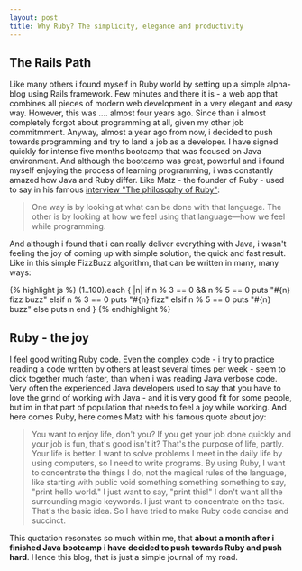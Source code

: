 ```yaml
---
layout: post
title: Why Ruby? The simplicity, elegance and productivity
---
```


## The Rails Path 
Like many others i found myself in Ruby world by setting up a simple alpha-blog using Rails framework. Few minutes and there it is - a web app that combines 
all pieces of modern web development in a very elegant and easy way. However, this was .... almost four years ago. Since than i almost completely forgot about programming at all, given my other job commitmment. 
Anyway, almost a year ago from now, i decided to push towards programming and try to land a job as a developer. I have signed quickly for intense five months bootcamp that was focused on Java environment. And although the bootcamp was great, powerful and 
i found myself enjoying the process of learning programming, i was constantly amazed how Java and Ruby differ. Like Matz - the founder of Ruby - used to say in his famous [interview "The philosophy of Ruby"](https://www.artima.com/intv/ruby.html):
> One way is by looking at what can be done with that language. The other is by looking at how we feel using that language—how we feel while programming.

And although i found that i can really deliver everything with Java, i wasn't feeling the joy of coming up with simple solution, the quick and fast result. Like in this simple FizzBuzz algorithm, that can be written in many, many ways:


{% highlight js %}
(1..100).each { |n|
  if n % 3 == 0 && n % 5 == 0
      puts "#{n} fizz buzz"
    elsif n % 3 == 0
      puts "#{n} fizz"
    elsif n % 5 == 0
      puts "#{n} buzz" 
  else
     puts n
  end
}
{% endhighlight %}

## Ruby - the joy
I feel good writing Ruby code. Even the complex code - i try to practice reading a code written by others at least several times per week - seem to click together much faster, than when i was reading Java verbose code. Very often the experienced Java developers used to say 
that you have to love the grind of working with Java - and it is very good fit for some people, but im in that part of population that needs to feel a joy while working. And here comes Ruby, here comes Matz with his famous quote about joy:
>You want to enjoy life, don't you? If you get your job done quickly and your job is fun, that's good isn't it? That's the purpose of life, partly. Your life is better.
 >I want to solve problems I meet in the daily life by using computers, so I need to write programs. By using Ruby, I want to concentrate the things I do, not the magical rules of the language, like starting with public void something something something to say, "print hello world." I just want to say, "print this!" I don't want all the surrounding magic keywords. I just want to concentrate on the task. That's the basic idea. So I have tried to make Ruby code concise and succinct.

This quotation resonates so much within me, that <b> about a month after i finished Java bootcamp i have decided to push towards Ruby and push hard</b>. Hence this blog, that is just a simple journal of my road. 
